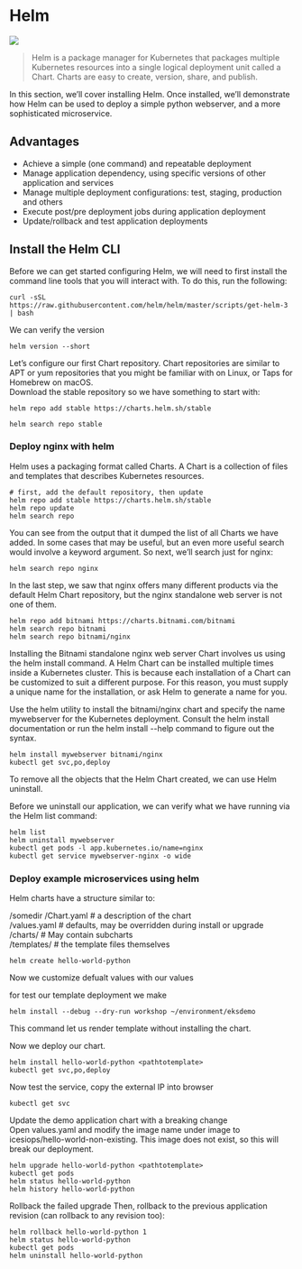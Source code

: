 # Helm
![](https://pandorafms.com/blog/wp-content/uploads/2020/08/helm-6.png)
> Helm is a package manager for Kubernetes that packages multiple Kubernetes resources into a single logical deployment unit called a Chart. Charts are easy to create, version, share, and publish.

In this section, we’ll cover installing Helm. Once installed, we’ll demonstrate how Helm can be used to deploy a simple python webserver, and a more sophisticated microservice.

## Advantages
- Achieve a simple (one command) and repeatable deployment
- Manage application dependency, using specific versions of other application and services
- Manage multiple deployment configurations: test, staging, production and others
- Execute post/pre deployment jobs during application deployment
- Update/rollback and test application deployments

## Install the Helm CLI

Before we can get started configuring Helm, we will need to first install the command line tools that you will interact with. To do this, run the following:  

``` 
curl -sSL https://raw.githubusercontent.com/helm/helm/master/scripts/get-helm-3 | bash 
```  

We can verify the version

``` 
helm version --short  
```

Let’s configure our first Chart repository. Chart repositories are similar to APT or yum repositories that you might be familiar with on Linux, or Taps for Homebrew on macOS.  
Download the stable repository so we have something to start with:

``` 
helm repo add stable https://charts.helm.sh/stable 
```

```
helm search repo stable 
```

### Deploy nginx with helm

Helm uses a packaging format called Charts. A Chart is a collection of files and templates that describes Kubernetes resources.

```  
# first, add the default repository, then update
helm repo add stable https://charts.helm.sh/stable
helm repo update
helm search repo

```
You can see from the output that it dumped the list of all Charts we have added. In some cases that may be useful, but an even more useful search would involve a keyword argument. So next, we’ll search just for nginx:

``` 
helm search repo nginx 
```
In the last step, we saw that nginx offers many different products via the default Helm Chart repository, but the nginx standalone web server is not one of them.

```
helm repo add bitnami https://charts.bitnami.com/bitnami  
helm search repo bitnami
helm search repo bitnami/nginx
```

Installing the Bitnami standalone nginx web server Chart involves us using the helm install command. A Helm Chart can be installed multiple times inside a Kubernetes cluster. This is because each installation of a Chart can be customized to suit a different purpose. For this reason, you must supply a unique name for the installation, or ask Helm to generate a name for you.

Use the helm utility to install the bitnami/nginx chart and specify the name mywebserver for the Kubernetes deployment. Consult the helm install documentation or run the helm install --help command to figure out the syntax.

```
helm install mywebserver bitnami/nginx
kubectl get svc,po,deploy
```

To remove all the objects that the Helm Chart created, we can use Helm uninstall.

Before we uninstall our application, we can verify what we have running via the Helm list command:
```
helm list
helm uninstall mywebserver
kubectl get pods -l app.kubernetes.io/name=nginx
kubectl get service mywebserver-nginx -o wide
```

### Deploy example microservices using helm
Helm charts have a structure similar to:

/somedir
  /Chart.yaml  # a description of the chart  
  /values.yaml # defaults, may be overridden during install or upgrade  
  /charts/ # May contain subcharts  
  /templates/ # the template files themselves  
  
```
helm create hello-world-python
```

Now we customize defualt values with our values  
  
for test our template deployment we make
```
helm install --debug --dry-run workshop ~/environment/eksdemo
```
This command let us render template without installing the chart.  

Now we deploy our chart. 
```
helm install hello-world-python <pathtotemplate>
kubectl get svc,po,deploy
```

Now test the service, copy the external IP into browser
```
kubectl get svc
```

Update the demo application chart with a breaking change  
Open values.yaml and modify the image name under image to icesiops/hello-world-non-existing. This image does not exist, so this will break our deployment.

```
helm upgrade hello-world-python <pathtotemplate>
kubectl get pods
helm status hello-world-python
helm history hello-world-python
```

Rollback the failed upgrade
Then, rollback to the previous application revision (can rollback to any revision too):

```
helm rollback hello-world-python 1
helm status hello-world-python
kubectl get pods
helm uninstall hello-world-python
```






  

  







